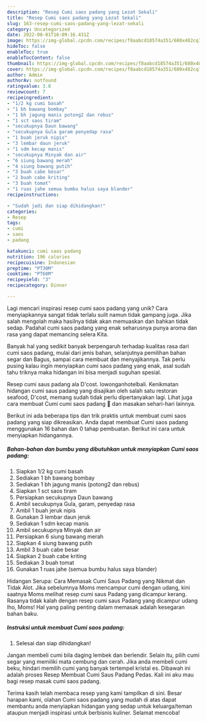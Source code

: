 ```yaml
---
description: "Resep Cumi saos padang yang Lezat Sekali"
title: "Resep Cumi saos padang yang Lezat Sekali"
slug: 163-resep-cumi-saos-padang-yang-lezat-sekali
category: Uncategorized
date: 2022-08-01T16:09:16.431Z
image: https://img-global.cpcdn.com/recipes/f8aabcd18574a351/680x482cq70/cumi-saos-padang-foto-resep-utama.jpg
hideToc: false
enableToc: true
enableTocContent: false
thumbnail: https://img-global.cpcdn.com/recipes/f8aabcd18574a351/680x482cq70/cumi-saos-padang-foto-resep-utama.jpg
cover: https://img-global.cpcdn.com/recipes/f8aabcd18574a351/680x482cq70/cumi-saos-padang-foto-resep-utama.jpg
author: Admin
authorAv: notfound
ratingvalue: 3.8
reviewcount: 7
recipeingredient:
- "1/2 kg cumi basah"
- "1 bh bawang bombay"
- "1 bh jagung manis potong2 dan rebus"
- "1 sct saos tiram"
- "secukupnya Daun bawang"
- "secukupnya Gula garam penyedap rasa"
- "1 buah jeruk nipis"
- "3 lembar daun jeruk"
- "1 sdm kecap manis"
- "secukupnya Minyak dan air"
- "6 siung bawang merah"
- "4 siung bawang putih"
- "3 buah cabe besar"
- "2 buah cabe kriting"
- "3 buah tomat"
- "1 ruas jahe semua bumbu halus saya blander"
recipeinstructions:

- "Sudah jadi dan siap dihidangkan!"
categories:
- Resep
tags:
- cumi
- saos
- padang

katakunci: cumi saos padang 
nutrition: 196 calories
recipecuisine: Indonesian
preptime: "PT30M"
cooktime: "PT60M"
recipeyield: "3"
recipecategory: Dinner

---
```





Lagi mencari inspirasi resep cumi saos padang yang unik? Cara menyiapkannya sangat tidak terlalu sulit namun tidak gampang juga. Jika salah mengolah maka hasilnya tidak akan memuaskan dan bahkan tidak sedap. Padahal cumi saos padang yang enak seharusnya punya aroma dan rasa yang dapat memancing selera Kita.





Banyak hal yang sedikit banyak berpengaruh terhadap kualitas rasa dari cumi saos padang, mulai dari jenis bahan, selanjutnya pemilihan bahan segar dan Bagus, sampai cara membuat dan menyajikannya. Tak perlu pusing kalau ingin menyiapkan cumi saos padang yang enak,      asal sudah tahu triknya maka hidangan ini bisa menjadi suguhan spesial.














Resep cumi saus padang ala D&#39;cost. lowonganhotelbali. Kenikmatan hidangan cumi saus padang yang disajikan oleh salah satu restoran seafood, D&#39;cost, memang sudah tidak perlu dipertanyakan lagi. Lihat juga cara membuat Cumi cumi saos padang 🦑 dan masakan sehari-hari lainnya.






Berikut ini ada beberapa tips dan trik praktis untuk membuat cumi saos padang yang siap dikreasikan. Anda dapat membuat Cumi saos padang menggunakan 16 bahan dan 0 tahap pembuatan. Berikut ini cara untuk menyiapkan hidangannya.

<!--inarticleads1-->

##### Bahan-bahan dan bumbu yang dibutuhkan untuk menyiapkan Cumi saos padang:

1. Siapkan 1/2 kg cumi basah
1. Sediakan 1 bh bawang bombay
1. Sediakan 1 bh jagung manis (potong2 dan rebus)
1. Siapkan 1 sct saos tiram
1. Persiapkan secukupnya Daun bawang
1. Ambil secukupnya Gula, garam, penyedap rasa
1. Ambil 1 buah jeruk nipis
1. Gunakan 3 lembar daun jeruk
1. Sediakan 1 sdm kecap manis
1. Ambil secukupnya Minyak dan air
1. Persiapkan 6 siung bawang merah
1. Siapkan 4 siung bawang putih
1. Ambil 3 buah cabe besar
1. Siapkan 2 buah cabe kriting
1. Sediakan 3 buah tomat
1. Gunakan 1 ruas jahe (semua bumbu halus saya blander)


Hidangan Serupa: Cara Memasak Cumi Saus Padang yang Nikmat dan Tidak Alot. Jika sebelumnya Moms mencampur cumi dengan udang, kini saatnya Moms melihat resep cumi saus Padang yang dicampur kerang. Rasanya tidak kalah dengan resep cumi saus Padang yang dicampur udang lho, Moms! Hal yang paling penting dalam memasak adalah kesegaran bahan baku. 

<!--inarticleads2-->

##### Instruksi untuk membuat Cumi saos padang:


1. Selesai dan siap dihidangkan!

Jangan membeli cumi bila daging lembek dan berlendir. Selain itu, pilih cumi segar yang memiliki mata cembung dan cerah. Jika anda membeli cumi beku, hindari memilih cumi yang banyak tertempel kristal es. Dibawah ini adalah proses Resep Membuat Cumi Saus Padang Pedas. Kali ini aku mau bagi resep masak cumi saos padang. 

Terima kasih telah membaca resep yang kami tampilkan di sini. Besar harapan kami, olahan Cumi saos padang yang mudah di atas dapat membantu anda menyiapkan hidangan yang sedap untuk keluarga/teman ataupun menjadi inspirasi untuk berbisnis kuliner. Selamat mencoba!
